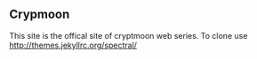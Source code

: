 ## Crypmoon   

This site is the offical site of cryptmoon web series. To clone use  http://themes.jekyllrc.org/spectral/
